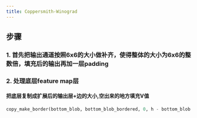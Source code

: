 ```yaml
---
title: Coppersmith-Winograd
---
```


## 步骤

### 1. 首先把输出通道按照6x6的大小做补齐，使得整体的大小为6x6的整数倍，填充后的输出再加一层padding
### 2. 处理底层feature map层
#### 把底层复制成扩展后的输出层+边的大小,空出来的地方填充V值
####
```python
copy_make_border(bottom_blob, bottom_blob_bordered, 0, h - bottom_blob.h, 0, w - bottom_blob.w, 0, 0.f);
```
###
